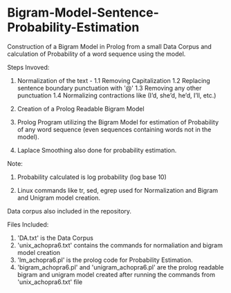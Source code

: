 # Bigram-Model-Sentence-Probability-Estimation

Construction of a Bigram Model in Prolog from a small Data Corpus and calculation of Probability of a word sequence using the model.

Steps Invoved:
1. Normalization of the text -
    1.1 Removing Capitalization 
    1.2 Replacing sentence boundary punctuation with '@'
    1.3 Removing any other punctuation
    1.4 Normalizing contractions like (I’d, she’d, he’d, I’ll, etc.)
    
2. Creation of a Prolog Readable Bigram Model

3. Prolog Program utilizing the Bigram Model for estimation of Probability of any word sequence (even sequences containing        words not in the model).

4. Laplace Smoothing also done for probability estimation.



Note:
1. Probability calculated is log probability (log base 10)

2. Linux commands like tr, sed, egrep used for Normalization and Bigram and Unigram model creation.
      
      
Data corpus also included in the repository.


Files Included:
1. 'DA.txt' is the Data Corpus
2. 'unix_achopra6.txt' contains the commands for normaliation and bigram model creation
3. 'lm_achopra6.pl' is the prolog code for Probability Estimation.
4. 'bigram_achopra6.pl' and 'unigram_achopra6.pl' are the prolog readable bigram and unigram model created after running the commands from 'unix_achopra6.txt' file








